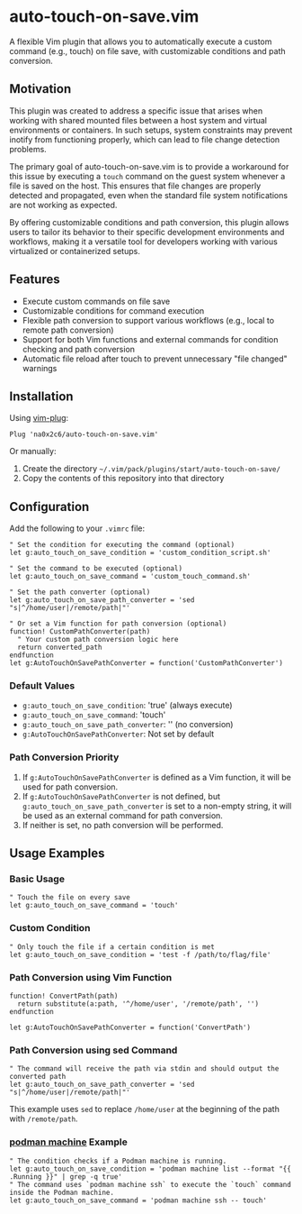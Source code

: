 # auto-touch-on-save.vim

A flexible Vim plugin that allows you to automatically execute a custom command (e.g., touch) on file save, with customizable conditions and path conversion.

## Motivation

This plugin was created to address a specific issue that arises when working with shared mounted files between a host system and virtual environments or containers. In such setups, system constraints may prevent inotify from functioning properly, which can lead to file change detection problems.

The primary goal of auto-touch-on-save.vim is to provide a workaround for this issue by executing a `touch` command on the guest system whenever a file is saved on the host. This ensures that file changes are properly detected and propagated, even when the standard file system notifications are not working as expected.

By offering customizable conditions and path conversion, this plugin allows users to tailor its behavior to their specific development environments and workflows, making it a versatile tool for developers working with various virtualized or containerized setups.

## Features

- Execute custom commands on file save
- Customizable conditions for command execution
- Flexible path conversion to support various workflows (e.g., local to remote path conversion)
- Support for both Vim functions and external commands for condition checking and path conversion
- Automatic file reload after touch to prevent unnecessary "file changed" warnings

## Installation

Using [vim-plug](https://github.com/junegunn/vim-plug):

```viml
Plug 'na0x2c6/auto-touch-on-save.vim'
```

Or manually:

1. Create the directory `~/.vim/pack/plugins/start/auto-touch-on-save/`
2. Copy the contents of this repository into that directory

## Configuration

Add the following to your `.vimrc` file:

```viml
" Set the condition for executing the command (optional)
let g:auto_touch_on_save_condition = 'custom_condition_script.sh'

" Set the command to be executed (optional)
let g:auto_touch_on_save_command = 'custom_touch_command.sh'

" Set the path converter (optional)
let g:auto_touch_on_save_path_converter = 'sed "s|^/home/user|/remote/path|"'

" Or set a Vim function for path conversion (optional)
function! CustomPathConverter(path)
  " Your custom path conversion logic here
  return converted_path
endfunction
let g:AutoTouchOnSavePathConverter = function('CustomPathConverter')
```

### Default Values

- `g:auto_touch_on_save_condition`: 'true' (always execute)
- `g:auto_touch_on_save_command`: 'touch'
- `g:auto_touch_on_save_path_converter`: '' (no conversion)
- `g:AutoTouchOnSavePathConverter`: Not set by default

### Path Conversion Priority

1. If `g:AutoTouchOnSavePathConverter` is defined as a Vim function, it will be used for path conversion.
2. If `g:AutoTouchOnSavePathConverter` is not defined, but `g:auto_touch_on_save_path_converter` is set to a non-empty string, it will be used as an external command for path conversion.
3. If neither is set, no path conversion will be performed.

## Usage Examples

### Basic Usage

```viml
" Touch the file on every save
let g:auto_touch_on_save_command = 'touch'
```

### Custom Condition

```viml
" Only touch the file if a certain condition is met
let g:auto_touch_on_save_condition = 'test -f /path/to/flag/file'
```

### Path Conversion using Vim Function

```viml
function! ConvertPath(path)
  return substitute(a:path, '^/home/user', '/remote/path', '')
endfunction

let g:AutoTouchOnSavePathConverter = function('ConvertPath')
```

### Path Conversion using sed Command

```viml
" The command will receive the path via stdin and should output the converted path
let g:auto_touch_on_save_path_converter = 'sed "s|^/home/user|/remote/path|"'
```

This example uses `sed` to replace `/home/user` at the beginning of the path with `/remote/path`.

### [podman machine](https://docs.podman.io/en/latest/markdown/podman-machine.1.html) Example

```viml
" The condition checks if a Podman machine is running.
let g:auto_touch_on_save_condition = 'podman machine list --format "{{ .Running }}" | grep -q true'
" The command uses `podman machine ssh` to execute the `touch` command inside the Podman machine.
let g:auto_touch_on_save_command = 'podman machine ssh -- touch'
```
